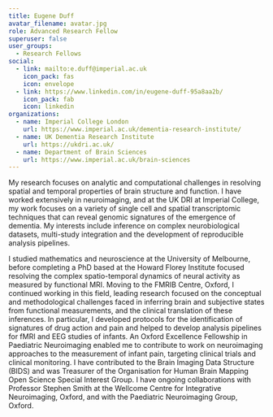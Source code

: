 ```yaml
---
title: Eugene Duff
avatar_filename: avatar.jpg
role: Advanced Research Fellow
superuser: false
user_groups:
  - Research Fellows
social:
  - link: mailto:e.duff@imperial.ac.uk
    icon_pack: fas
    icon: envelope
  - link: https://www.linkedin.com/in/eugene-duff-95a8aa2b/
    icon_pack: fab
    icon: linkedin
organizations:
  - name: Imperial College London
    url: https://www.imperial.ac.uk/dementia-research-institute/
  - name: UK Dementia Research Institute
    url: https://ukdri.ac.uk/
  - name: Department of Brain Sciences
    url: https://www.imperial.ac.uk/brain-sciences
---
```


My research focuses on analytic and computational challenges in resolving spatial and temporal properties of brain structure and function. I have worked extensively in neuroimaging, and at the UK DRI at Imperial College, my work focuses on a variety of single cell and spatial transcriptomic techniques that can reveal genomic signatures of the emergence of dementia. My interests include inference on complex neurobiological datasets, multi-study integration and the development of reproducible analysis pipelines. 

I studied mathematics and neuroscience at the University of Melbourne, before completing a PhD based at the Howard Florey Institute focused resolving the complex spatio-temporal dynamics of neural activity as measured by functional MRI.  Moving to the FMRIB Centre, Oxford, I continued working in this field, leading research focused on the conceptual and methodological challenges faced in inferring brain and subjective states from functional measurements, and the clinical translation of these inferences. In particular, I developed protocols for the identification of signatures of drug action and pain and helped to develop analysis pipelines for fMRI and EEG studies of infants.  An Oxford Excellence Fellowship in Paediatric Neuroimaging enabled me to contribute to work on neuroimaging approaches to the measurement of infant pain, targeting clinical trials and clinical monitoring. I have contributed to the Brain Imaging Data Structure (BIDS) and was Treasurer of the Organisation for Human Brain Mapping Open Science Special Interest Group.  I have ongoing collaborations with Professor Stephen Smith at the Wellcome Centre for Integrative Neuroimaging, Oxford, and with the Paediatric Neuroimaging Group, Oxford.
